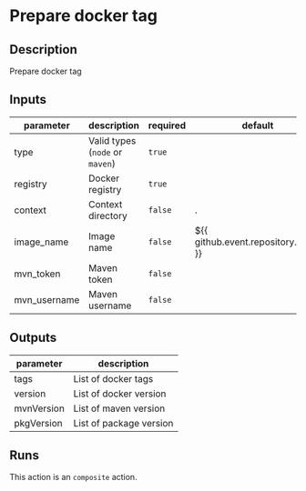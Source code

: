 # Prepare docker tag
<!-- action-docs-description -->
## Description

Prepare docker tag


<!-- action-docs-description -->

<!-- action-docs-inputs -->
## Inputs

| parameter | description | required | default |
| - | - | - | - |
| type | Valid types (`node` or `maven`) | `true` |  |
| registry | Docker registry | `true` |  |
| context | Context directory | `false` | . |
| image_name | Image name | `false` | ${{ github.event.repository.name }} |
| mvn_token | Maven token | `false` |  |
| mvn_username | Maven username | `false` |  |



<!-- action-docs-inputs -->

<!-- action-docs-outputs -->
## Outputs

| parameter | description |
| - | - |
| tags | List of docker tags |
| version | List of docker version |
| mvnVersion | List of maven version |
| pkgVersion | List of package version |



<!-- action-docs-outputs -->

<!-- action-docs-runs -->
## Runs

This action is an `composite` action.


<!-- action-docs-runs -->

